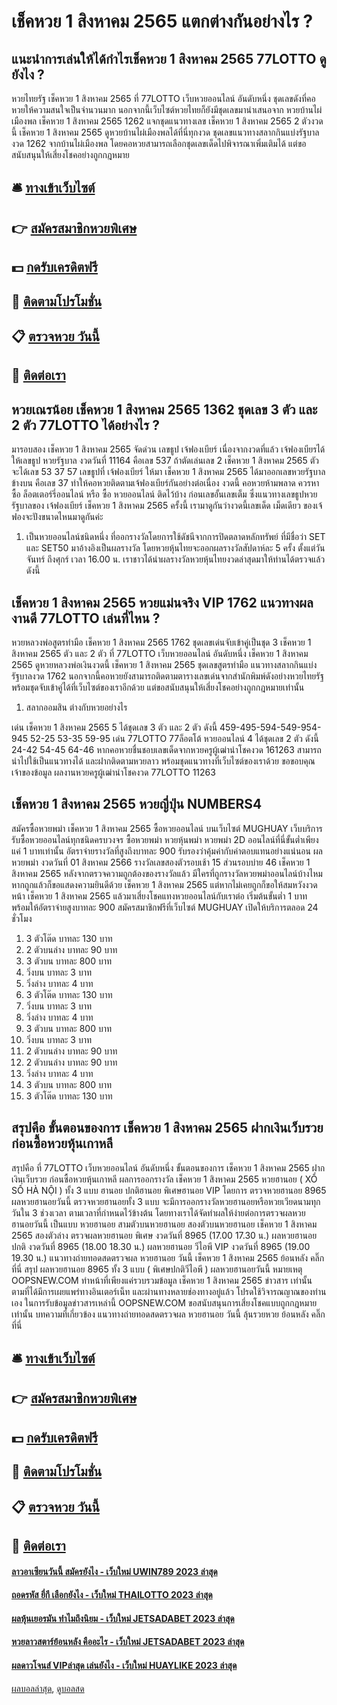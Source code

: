 # เช็คหวย 1 สิงหาคม 2565 แตกต่างกันอย่างไร ?
## แนะนำการเล่นให้ได้กำไร​ เช็คหวย 1 สิงหาคม 2565 77LOTTO ดูยังไง ?
หวยไทยรัฐ เช็คหวย 1 สิงหาคม 2565 ที่ 77LOTTO เว็บหวยออนไลน์ อันดับหนึ่ง ชุดเลขดังที่คอหวยให้ความสนใจเป็นจำนวนมาก นอกจากนี้เว็บไซต์หวยไทยก็ยังมีชุดเลขมานำเสนอจาก หวยบ้านไผ่เมืองพล เช็คหวย 1 สิงหาคม 2565 1262 แจกชุดแนวทางเลข เช็คหวย 1 สิงหาคม 2565 2 ตัวงวดนี้ เช็คหวย 1 สิงหาคม 2565 ดูหวยบ้านไผ่เมืองพลได้ที่นี่ทุกงวด ชุดเลขแนวทางสลากกินแบ่งรัฐบาลงวด 1262 จากบ้านไผ่เมืองพล โดยคอหวยสามารถเลือกชุดเลขเด็ดไปพิจารณาเพิ่มเติมได้ แต่ขอสนับสนุนให้เสี่ยงโชคอย่างถูกกฎหมาย

## 🛎 [ทางเข้าเว็บไซต์](https://bit.ly/3BG5bNw)
## 👉 [สมัครสมาชิกหวยพิเศษ](https://bit.ly/3BG5bNw)
## 💵 [กดรับเครดิตฟรี](https://bit.ly/3C3mvgS)
## 👑 [ติดตามโปรโมชั่น](https://bit.ly/3C3mvgS)
## 📋 [ตรวจหวย วันนี้](https://bit.ly/3C3mvgS)
## 📱 [ติดต่อเรา](https://bit.ly/3C3mvgS)

## หวยเณรน้อย เช็คหวย 1 สิงหาคม 2565 1362 ชุดเลข 3 ตัว และ 2 ตัว 77LOTTO ได้อย่างไร ?
มารอบสอง เช็คหวย 1 สิงหาคม 2565 จัดด่วน เลขธูป เจ้ฟองเบียร์ เนื่องจากงวดที่แล้ว เจ้ฟองเบียรได้ให้เลขธูป หวยรัฐบาล งวดวันที่ 11164 คือเลข 537 ถ้าตัดเล่นเลข 2 เช็คหวย 1 สิงหาคม 2565 ตัว จะได้เลข 53 37 57 เลขธูปที่ เจ้ฟองเบียร์ ให้มา เช็คหวย 1 สิงหาคม 2565 ได้มาออกเลขหวยรัฐบาล ข้างบน คือเลข 37 ทำให้คอหวยติดตามเจ้ฟองเบียร์กันอย่างต่อเนื่อง งวดนี้ คอหวยห้ามพลาด ควรหาซื้อ ล็อตเตอร์รี่ออนไลน์ หรือ ซื้อ หวยออนไลน์ ติดไว้บ้าง ก่อนเลขอั้นเลขเต็ม ซึ่งแนวทางเลขธูปหวยรัฐบาลของ เจ้ฟองเบียร์ เช็คหวย 1 สิงหาคม 2565 ครั้งนี้ เรามาดูกันว่างวดนี้เลขเด็ด เม็ดเดียว ของเจ้ฟองจะปังขนาดไหนมาดูกันค่ะ
1. เป็นหวยออนไลน์ชนิดหนึ่ง ที่ออกรางวัลโดยการใช้ดัชนีจากการปิดตลาดหลักทรัพย์ ที่มีชื่อว่า SET และ SET50 มาอ้างอิงเป็นผลรางวัล โดยหวยหุ้นไทยจะออกผลรางวัลสัปดาห์ละ 5 ครั้ง ตั้งแต่วันจันทร์ ถึงศุกร์ เวลา 16.00 น. เราชาวได้นำผลรางวัลหวยหุ้นไทยงวดล่าสุดมาให้ท่านได้ตรวจแล้วดังนี้

## เช็คหวย 1 สิงหาคม 2565 หวยแม่นจริง VIP 1762 แนวทางผลงานดี 77LOTTO เล่นที่ไหน ?
หวยหลวงพ่อสูตรทำมือ เช็คหวย 1 สิงหาคม 2565 1762 ชุดเลขเด่นจับเข้าคู่เป็นชุด 3 เช็คหวย 1 สิงหาคม 2565 ตัว และ 2 ตัว ที่ 77LOTTO เว็บหวยออนไลน์ อันดับหนึ่ง เช็คหวย 1 สิงหาคม 2565 ดูหวยหลวงพ่อเงินงวดนี้ เช็คหวย 1 สิงหาคม 2565 ชุดเลขสูตรทำมือ แนวทางสลากกินแบ่งรัฐบาลงวด 1762 นอกจากนี้คอหวยยังสามารถติดตามตารางเลขเด่นจากสำนักพิมพ์ดังอย่างหวยไทยรัฐ พร้อมชุดจับเข้าคู่ได้ที่เว็บไซต์ของเราอีกด้วย แต่ขอสนับสนุนให้เสี่ยงโชคอย่างถูกกฎหมายเท่านั้น
1. สลากออมสิน ต่างกับหวยอย่างไร

เด่น เช็คหวย 1 สิงหาคม 2565 5 ได้ชุดเลข 3 ตัว และ 2 ตัว ดังนี้
459-495-594-549-954-945
52-25
53-35
59-95
เด่น 77LOTTO 77ล็อตโต้ หวยออนไลน์ 4 ได้ชุดเลข 2 ตัว ดังนี้
24-42
54-45
64-46
หากคอหวยชื่นชอบเลขเด็ดจากหวยครูผู้เฒ่านำโชคงวด 161263 สามารถนำไปใช้เป็นแนวทางได้ และฝากติดตามหวยลาว พร้อมชุดแนวทางที่เว็บไซต์ของเราด้วย
ขอขอบคุณเจ้าของข้อมูล
ผลงานหวยครูผู้เฒ่านำโชคงวด 77LOTTO 11263


## เช็คหวย 1 สิงหาคม 2565 หวยญี่ปุ่น NUMBERS4
สมัครซื้อหวยพม่า เช็คหวย 1 สิงหาคม 2565 ซื้อหวยออนไลน์ บนเว็บไซต์ MUGHUAY เว็บบริการรับซื้อหวยออนไลน์ทุกชนิดครบวงจร ซื้อหวยพม่า หวยหุ้นพม่า หวยพม่า 2D ออนไลน์ที่นี่ขั้นต่ำเพียงแค่ 1 บาทเท่านั้น อัตราจ่ายรางวัลที่สูงถึงบาทละ 900 รับรองว่าคุ้มค่ากับค่าตอบแทนอย่างแน่นอน
ผลหวยพม่า งวดวันที่ 01 สิงหาคม 2566 รางวัลเลขสองตัวรอบเช้า 15 ส่วนรอบบ่าย 46 เช็คหวย 1 สิงหาคม 2565 หลังจากตรวจความถูกต้องของรางวัลแล้ว มีใครที่ถูกรางวัลหวยพม่าออนไลน์บ้างไหม หากถูกแล้วก็ขอแสดงความยินดีด้วย เช็คหวย 1 สิงหาคม 2565 แต่หากไม่เคยถูกก็ขอให้สมหวังงวดหน้า เช็คหวย 1 สิงหาคม 2565 แล้วมาเสี่ยงโชคแทงหวยออนไลน์กับเราต่อ เริ่มต้นขั้นต่ำ 1 บาท พร้อมให้อัตราจ่ายสูงบาทละ 900 สมัครสมาชิกฟรีที่เว็บไซต์ MUGHUAY เปิดให้บริการตลอด 24 ชั่วโมง
1. 3 ตัวโต๊ด บาทละ 130 บาท
2. 2 ตัวบนล่าง บาทละ 90 บาท
3. 3 ตัวบน บาทละ 800 บาท
4. วิ่งบน บาทละ 3 บาท
5. วิ่งล่าง บาทละ 4 บาท
6. 3 ตัวโต๊ด บาทละ 130 บาท
7. วิ่งบน บาทละ 3 บาท
8. วิ่งล่าง บาทละ 4 บาท
9. 3 ตัวบน บาทละ 800 บาท
10. วิ่งบน บาทละ 3 บาท
11. 2 ตัวบนล่าง บาทละ 90 บาท
12. 2 ตัวบนล่าง บาทละ 90 บาท
13. วิ่งล่าง บาทละ 4 บาท
14. 3 ตัวบน บาทละ 800 บาท
15. 3 ตัวโต๊ด บาทละ 130 บาท

## สรุปคือ ขั้นตอนของการ เช็คหวย 1 สิงหาคม 2565 ฝากเงินเว็บรวย ก่อนซื้อหวยหุ้นเกาหลี
สรุปคือ ที่ 77LOTTO เว็บหวยออนไลน์ อันดับหนึ่ง ขั้นตอนของการ เช็คหวย 1 สิงหาคม 2565 ฝากเงินเว็บรวย ก่อนซื้อหวยหุ้นเกาหลี ผลการออกรางวัล เช็คหวย 1 สิงหาคม 2565 หวยฮานอย ( XỔ SỐ HÀ NỘI ) ทั้ง 3 แบบ ฮานอย ปกติฮานอย พิเศษฮานอย VIP
โดยการ ตรวจหวยฮานอย 8965 ผลหวยฮานอยวันนี้ ตรวจหวยฮานอยทั้ง 3 แบบ จะมีการออกรางวัลหวยฮานอยหรือหวยเวียดนามทุกวันใน 3 ช่วงเวลา ตามเวลาที่กำหนดไว้ข้างต้น โดยทางเราได้จัดทำผลให้ง่ายต่อการตรวจผลหวยฮานอยวันนี้ เป็นแบบ หวยฮานอย สามตัวบนหวยฮานอย สองตัวบนหวยฮานอย เช็คหวย 1 สิงหาคม 2565 สองตัวล่าง
ตรวจผลหวยฮานอย พิเศษ งวดวันที่ 8965 (17.00 17.30 น.)
ผลหวยฮานอย ปกติ งวดวันที่ 8965 (18.00 18.30 น.)
ผลหวยฮานอย วีไอพี VIP งวดวันที่ 8965 (19.00 19.30 น.)
 แนวทางถ่ายทอดสดตรวจผล หวยฮานอย วันนี้ เช็คหวย 1 สิงหาคม 2565 ย้อนหลัง คลิ๊กที่นี่ 
สรุป ผลหวยฮานอย 8965 ทั้ง 3 แบบ ( พิเศษปกติวีไอพี ) ผลหวยฮานอยวันนี้
หมายเหตุ OOPSNEW.COM ทำหน้าที่เพียงแค่รวบรวมข้อมูล เช็คหวย 1 สิงหาคม 2565 ข่าวสาร เท่านั้น ตามที่ได้มีการเผยแพร่ทางอินเตอร์เน็ท และผ่านทางหลายช่องทางอยู่แล้ว โปรดใช้วิจารณญาณของท่านเอง ในการรับข้อมูลข่าวสารเหล่านี้ OOPSNEW.COM ขอสนับสนุนการเสี่ยงโชคแบบถูกกฎหมายเท่านั้น
บทความที่เกี่ยวข้อง
แนวทางถ่ายทอดสดตรวจผล หวยฮานอย วันนี้ ลุ้นรวยหวย ย้อนหลัง คลิ๊กที่นี่

## 🛎 [ทางเข้าเว็บไซต์](https://bit.ly/3BG5bNw)
## 👉 [สมัครสมาชิกหวยพิเศษ](https://bit.ly/3BG5bNw)
## 💵 [กดรับเครดิตฟรี](https://bit.ly/3C3mvgS)
## 👑 [ติดตามโปรโมชั่น](https://bit.ly/3C3mvgS)
## 📋 [ตรวจหวย วันนี้](https://bit.ly/3C3mvgS)
## 📱 [ติดต่อเรา](https://bit.ly/3C3mvgS)

#### [ลาวอาเซียนวันนี้ สมัครยังไง - เว็บใหม่ UWIN789 2023 ล่าสุด](https://atom.io/themes/ลาวอาเซียนวันนี้%20สมัครยังไง%20-%20เว็บใหม่%20uwin789%202023%20ล่าสุด)
#### [ถอดรหัส ยี่กี เลือกยังไง - เว็บใหม่ THAILOTTO 2023 ล่าสุด](https://atom.io/themes/ถอดรหัส%20ยี่กี%20เลือกยังไง%20-%20เว็บใหม่%20thailotto%202023%20ล่าสุด)
#### [ผลหุ้นเยอรมัน ทำไมถึงนิยม - เว็บใหม่ JETSADABET 2023 ล่าสุด](https://atom.io/themes/ผลหุ้นเยอรมัน%20ทำไมถึงนิยม%20-%20เว็บใหม่%20jetsadabet%202023%20ล่าสุด)
#### [หวยลาวสตาร์ย้อนหลัง คืออะไร - เว็บใหม่ JETSADABET 2023 ล่าสุด](https://atom.io/themes/หวยลาวสตาร์ย้อนหลัง%20คืออะไร%20-%20เว็บใหม่%20jetsadabet%202023%20ล่าสุด)
#### [ผลดาวโจนส์ VIPล่าสุด เล่นยังไง - เว็บใหม่ HUAYLIKE 2023 ล่าสุด](https://atom.io/themes/ผลดาวโจนส์%20vipล่าสุด%20เล่นยังไง%20-%20เว็บใหม่%20huaylike%202023%20ล่าสุด)

[ผลบอลล่าสุด](https://siamsport.tv "ผลบอลล่าสุด"), [ดูบอลสด](https://siamsport.tv/ดูบอลสด "ดูบอลสด")